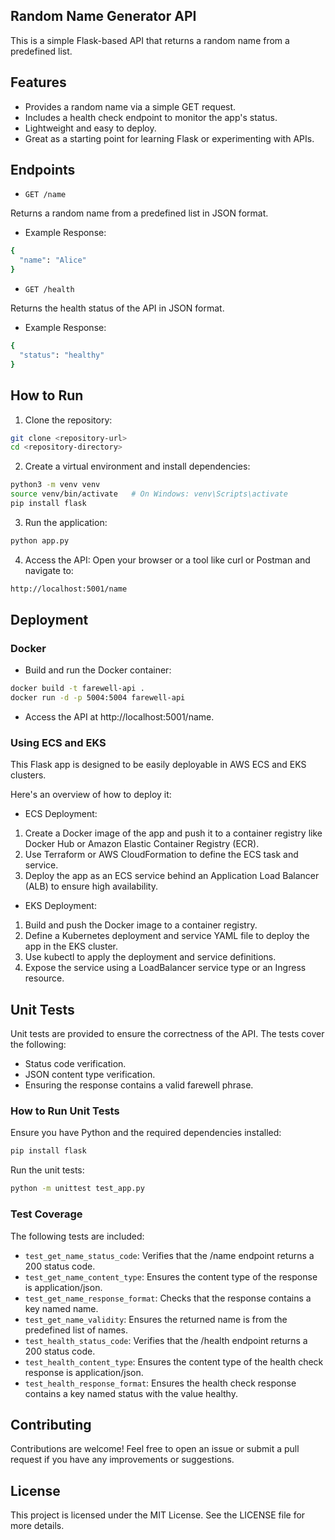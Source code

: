 ## Random Name Generator API

This is a simple Flask-based API that returns a random name from a predefined list.

## Features

- Provides a random name via a simple GET request.
- Includes a health check endpoint to monitor the app's status.
- Lightweight and easy to deploy.
- Great as a starting point for learning Flask or experimenting with APIs.

## Endpoints

- `GET /name`

Returns a random name from a predefined list in JSON format.

- Example Response:

```bash
{
  "name": "Alice"
}
```

- `GET /health`

Returns the health status of the API in JSON format.

- Example Response:

```bash
{
  "status": "healthy"
}
```

## How to Run

1. Clone the repository:

```bash
git clone <repository-url>
cd <repository-directory>
```

2. Create a virtual environment and install dependencies:

```bash
python3 -m venv venv
source venv/bin/activate   # On Windows: venv\Scripts\activate
pip install flask
```

3. Run the application:

```bash
python app.py
```

4. Access the API: Open your browser or a tool like curl or Postman and navigate to:

```bash
http://localhost:5001/name
```

## Deployment

### Docker

- Build and run the Docker container:

```bash
docker build -t farewell-api .
docker run -d -p 5004:5004 farewell-api
```

- Access the API at http://localhost:5001/name.

### Using ECS and EKS

This Flask app is designed to be easily deployable in AWS ECS and EKS clusters.

Here's an overview of how to deploy it:

- ECS Deployment:

1. Create a Docker image of the app and push it to a container registry like Docker Hub or Amazon Elastic Container Registry (ECR).
2. Use Terraform or AWS CloudFormation to define the ECS task and service.
3. Deploy the app as an ECS service behind an Application Load Balancer (ALB) to ensure high availability.

- EKS Deployment:

1. Build and push the Docker image to a container registry.
2. Define a Kubernetes deployment and service YAML file to deploy the app in the EKS cluster.
3. Use kubectl to apply the deployment and service definitions.
4. Expose the service using a LoadBalancer service type or an Ingress resource.

## Unit Tests

Unit tests are provided to ensure the correctness of the API. The tests cover the following:

- Status code verification.
- JSON content type verification.
- Ensuring the response contains a valid farewell phrase.

### How to Run Unit Tests

Ensure you have Python and the required dependencies installed:

```bash
pip install flask
```

Run the unit tests:

```bash
python -m unittest test_app.py
```

### Test Coverage

The following tests are included:

- `test_get_name_status_code`: Verifies that the /name endpoint returns a 200 status code.
- `test_get_name_content_type`: Ensures the content type of the response is application/json.
- `test_get_name_response_format`: Checks that the response contains a key named name.
- `test_get_name_validity`: Ensures the returned name is from the predefined list of names.
- `test_health_status_code`: Verifies that the /health endpoint returns a 200 status code.
- `test_health_content_type`: Ensures the content type of the health check response is application/json.
- `test_health_response_format`: Ensures the health check response contains a key named status with the value healthy.

## Contributing

Contributions are welcome! Feel free to open an issue or submit a pull request if you have any improvements or suggestions.

## License

This project is licensed under the MIT License. See the LICENSE file for more details.
